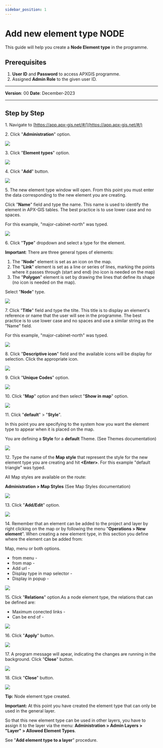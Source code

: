 ```yaml
---
sidebar_position: 1
---
```


# Add new element type NODE

This guide will help you create a **Node Element type** in the programme.

## **Prerequisites**
1.	**User ID** and **Password** to access APXGIS programme.
2.	Assigned **Admin Role** to the given user ID.


------------

**Version**: 00
**Date**: December-2023

------------
## **Step by Step**


1\. Navigate to [https://app.apx-gis.net/#/](https://app.apx-gis.net/#/)


2\. Click "**Administration**" option.

![](https://ajeuwbhvhr.cloudimg.io/colony-recorder.s3.amazonaws.com/files/2024-01-02/50254e2a-ac5c-4094-a114-003ad8de7c2e/ascreenshot.jpeg?tl_px=0,0&br_px=1146,640&force_format=png&width=1120.0&wat=1&wat_opacity=1&wat_gravity=northwest&wat_url=https://colony-recorder.s3.amazonaws.com/images/watermarks/14B8A6_standard.png&wat_pad=63,44)


3\. Click "**Element types**" option.

![](https://ajeuwbhvhr.cloudimg.io/colony-recorder.s3.amazonaws.com/files/2024-01-02/22d204dd-8bba-44eb-82c9-c8f630e68e75/ascreenshot.jpeg?tl_px=0,0&br_px=1376,769&force_format=png&width=1120.0&wat=1&wat_opacity=1&wat_gravity=northwest&wat_url=https://colony-recorder.s3.amazonaws.com/images/watermarks/14B8A6_standard.png&wat_pad=45,214)


4\. Click "**Add**" button.

![](https://ajeuwbhvhr.cloudimg.io/colony-recorder.s3.amazonaws.com/files/2024-01-02/08c29d66-38dd-4863-9300-0b18ba937391/ascreenshot.jpeg?tl_px=0,0&br_px=1719,887&force_format=png&width=1120.0&wat=1&wat_opacity=1&wat_gravity=northwest&wat_url=https://colony-recorder.s3.amazonaws.com/images/watermarks/14B8A6_standard.png&wat_pad=152,529)


5\. The new element type window will open. From this point you must enter the data corresponding to the new element you are creating.

Click "**Name**" field and type the name. This name is used to identify the element in APX-GIS tables. The best practice is to use lower case and no spaces.

For this example, "major-cabinet-north" was typed.

![](https://ajeuwbhvhr.cloudimg.io/colony-recorder.s3.amazonaws.com/files/2024-01-02/5564e27d-f5e0-49bb-91b8-026b39e5cc30/user_cropped_screenshot.jpeg?tl_px=0,0&br_px=1146,640&force_format=png&width=1120.0&wat=1&wat_opacity=1&wat_gravity=northwest&wat_url=https://colony-recorder.s3.amazonaws.com/images/watermarks/14B8A6_standard.png&wat_pad=115,22)


6\. Click "**Type**" dropdown and select a type for the element.

**Important**: There are three general types of elements:

1. The "**Node**" element is set as an icon on the map.
2. The "**Link**" element is set as a line or series of lines, marking the points where it passes through (start and end) (no icon is needed on the map)
3. The "**Polygon**" element is set by drawing the lines that define its shape (no icon is needed on the map).

Select "**Node**" type.

![](https://ajeuwbhvhr.cloudimg.io/colony-recorder.s3.amazonaws.com/files/2024-01-02/336a6f27-fc19-4215-b39f-f92fb5ab2677/user_cropped_screenshot.jpeg?tl_px=0,0&br_px=982,549&force_format=png&width=983&wat_scale=87&wat=1&wat_opacity=1&wat_gravity=northwest&wat_url=https://colony-recorder.s3.amazonaws.com/images/watermarks/14B8A6_standard.png&wat_pad=123,82)


7\. Click "**Title**" field and type the tilte. This title is to display an element's reference or name that the user will see in the programme. The best practice is to use lower case and no spaces and use a similar string as the "Name" field.

For this example, "major-cabinet-north" was typed.

![](https://ajeuwbhvhr.cloudimg.io/colony-recorder.s3.amazonaws.com/files/2024-01-02/1c759fdd-2c1b-4355-a044-d20df2d70e24/user_cropped_screenshot.jpeg?tl_px=0,0&br_px=1719,887&force_format=png&width=1120.0&wat=1&wat_opacity=1&wat_gravity=northwest&wat_url=https://colony-recorder.s3.amazonaws.com/images/watermarks/14B8A6_standard.png&wat_pad=59,68)


8\. Click "**Descriptive icon**" field and the available icons will be display for selection. Click the appropriate icon.

![](https://ajeuwbhvhr.cloudimg.io/colony-recorder.s3.amazonaws.com/files/2024-01-02/5ebff12a-48ba-4bde-a448-44969f07c1fd/ascreenshot.jpeg?tl_px=0,0&br_px=1376,769&force_format=png&width=1120.0&wat=1&wat_opacity=1&wat_gravity=northwest&wat_url=https://colony-recorder.s3.amazonaws.com/images/watermarks/14B8A6_standard.png&wat_pad=229,212)


9\. Click "**Unique Codes**" option.

![](https://ajeuwbhvhr.cloudimg.io/colony-recorder.s3.amazonaws.com/files/2024-01-02/d170140b-cc55-4948-acf7-386b2a8164b5/user_cropped_screenshot.jpeg?tl_px=0,0&br_px=1921,887&force_format=png&width=1120.0&wat=1&wat_opacity=1&wat_gravity=northwest&wat_url=https://colony-recorder.s3.amazonaws.com/images/watermarks/14B8A6_standard.png&wat_pad=-12,126)


10\. Click "**Map**" option and then select "**Show in map**" option.

![](https://ajeuwbhvhr.cloudimg.io/colony-recorder.s3.amazonaws.com/files/2024-01-02/eb442af6-4a6a-41c6-a406-32d7e2f0d09d/user_cropped_screenshot.jpeg?tl_px=0,0&br_px=1921,887&force_format=png&width=1120.0)


11\. Click "**default**" &gt; "**Style**".

In this point you are specifying to the system how you want the element type to appear when it is placed on the map.

You are defining a **Style** for a **default** Theme. (See Themes documentation)

![](https://ajeuwbhvhr.cloudimg.io/colony-recorder.s3.amazonaws.com/files/2024-01-02/25595264-9d07-403d-93f5-f0c576e66771/ascreenshot.jpeg?tl_px=0,0&br_px=1719,887&force_format=png&width=1120.0&wat=1&wat_opacity=1&wat_gravity=northwest&wat_url=https://colony-recorder.s3.amazonaws.com/images/watermarks/14B8A6_standard.png&wat_pad=78,300)


12\. Type the name of the **Map style** that represent the style for the new element type you are creating and hit **&lt;Enter&gt;**. For this example "default triangle" was typed.

All Map styles are available on the route:

**Administration &gt; Map Styles** (See Map Styles documentation)

![](https://ajeuwbhvhr.cloudimg.io/colony-recorder.s3.amazonaws.com/files/2024-01-02/2fa42df0-3d39-47a1-aa9e-a5b72d957510/user_cropped_screenshot.jpeg?tl_px=0,0&br_px=1921,887&force_format=png&width=1120.0)


13\. Click "**Add/Edit**" option.

![](https://ajeuwbhvhr.cloudimg.io/colony-recorder.s3.amazonaws.com/files/2024-01-02/729cfbe3-a5c5-4f28-9869-227a156c4b79/user_cropped_screenshot.jpeg?tl_px=0,0&br_px=1921,887&force_format=png&width=1120.0&wat=1&wat_opacity=1&wat_gravity=northwest&wat_url=https://colony-recorder.s3.amazonaws.com/images/watermarks/14B8A6_standard.png&wat_pad=-9,305)


14\. Remember that an element can be added to the project and layer by right clicking on the map or by following the menu "**Operations &gt; New element**". When creating a new element type, in this section you define where the element can be added from:

Map, menu or both options.

- from menu -
- from map -
- Add url -
- Display type in map selector -
- Display in popup -

![](https://ajeuwbhvhr.cloudimg.io/colony-recorder.s3.amazonaws.com/files/2024-01-02/5186357c-3250-41d1-b08e-1e74f43a1335/screenshot.jpeg?tl_px=0,0&br_px=1921,887&force_format=png&width=1120.0)


15\. Click "**Relations**" option.As a node element type, the relations that can be defined are:

- Maximum conected links -
- Can be end of -

![](https://ajeuwbhvhr.cloudimg.io/colony-recorder.s3.amazonaws.com/files/2024-01-02/69223f91-d7df-4cb6-a5b8-6f9f4fd1fbeb/user_cropped_screenshot.jpeg?tl_px=0,0&br_px=1921,887&force_format=png&width=1120.0&wat=1&wat_opacity=1&wat_gravity=northwest&wat_url=https://colony-recorder.s3.amazonaws.com/images/watermarks/14B8A6_standard.png&wat_pad=-9,259)


16\. Click "**Apply**" button.

![](https://ajeuwbhvhr.cloudimg.io/colony-recorder.s3.amazonaws.com/files/2024-01-02/d6cbd616-08a2-4fbe-8a49-ab501085c626/user_cropped_screenshot.jpeg?tl_px=0,0&br_px=1719,887&force_format=png&width=1120.0&wat=1&wat_opacity=1&wat_gravity=northwest&wat_url=https://colony-recorder.s3.amazonaws.com/images/watermarks/14B8A6_standard.png&wat_pad=157,518)


17\. A program message will apear, indicating the changes are running in the background. Click "**Close**" button.

![](https://ajeuwbhvhr.cloudimg.io/colony-recorder.s3.amazonaws.com/files/2024-01-02/ab5e6ddf-2585-4c2c-a253-6bed9f5694df/ascreenshot.jpeg?tl_px=466,0&br_px=1843,769&force_format=png&width=1120.0&wat=1&wat_opacity=1&wat_gravity=northwest&wat_url=https://colony-recorder.s3.amazonaws.com/images/watermarks/14B8A6_standard.png&wat_pad=524,165)


18\. Click "**Close**" button.

![](https://ajeuwbhvhr.cloudimg.io/colony-recorder.s3.amazonaws.com/files/2024-01-02/4361d558-2478-4e80-b4a1-16d44ac7e9d0/ascreenshot.jpeg?tl_px=0,0&br_px=1719,887&force_format=png&width=1120.0&wat=1&wat_opacity=1&wat_gravity=northwest&wat_url=https://colony-recorder.s3.amazonaws.com/images/watermarks/14B8A6_standard.png&wat_pad=181,522)


**Tip:** Node element type created.


**Important:** At this point you have created the element type that can only be used in the general layer. 


So that this new element type can be used in other layers, you have to assign it to the layer via the menu: **Administration > Admin Layers > "Layer" > Allowed Element Types**.


See "**Add element type to a layer**" procedure.
